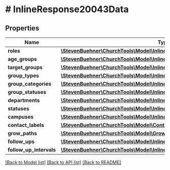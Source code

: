 # # InlineResponse20043Data

## Properties

Name | Type | Description | Notes
------------ | ------------- | ------------- | -------------
**roles** | [**\StevenBuehner\ChurchTools\Model\InlineResponse20041Data[]**](InlineResponse20041Data.md) |  | [optional]
**age_groups** | [**\StevenBuehner\ChurchTools\Model\InlineResponse20043DataAgeGroups[]**](InlineResponse20043DataAgeGroups.md) |  | [optional]
**target_groups** | [**\StevenBuehner\ChurchTools\Model\InlineResponse20043DataTargetGroups[]**](InlineResponse20043DataTargetGroups.md) |  | [optional]
**group_types** | [**\StevenBuehner\ChurchTools\Model\InlineResponse20043DataGroupTypes[]**](InlineResponse20043DataGroupTypes.md) |  | [optional]
**group_categories** | [**\StevenBuehner\ChurchTools\Model\InlineResponse20043DataGroupCategories[]**](InlineResponse20043DataGroupCategories.md) |  | [optional]
**group_statuses** | [**\StevenBuehner\ChurchTools\Model\InlineResponse20043DataGroupStatuses[]**](InlineResponse20043DataGroupStatuses.md) |  | [optional]
**departments** | [**\StevenBuehner\ChurchTools\Model\InlineResponse20029Data[]**](InlineResponse20029Data.md) |  | [optional]
**statuses** | [**\StevenBuehner\ChurchTools\Model\InlineResponse2005Data[]**](InlineResponse2005Data.md) |  | [optional]
**campuses** | [**\StevenBuehner\ChurchTools\Model\InlineResponse201Data[]**](InlineResponse201Data.md) |  | [optional]
**contact_labels** | [**\StevenBuehner\ChurchTools\Model\ContactLabel[]**](ContactLabel.md) |  | [optional]
**grow_paths** | [**\StevenBuehner\ChurchTools\Model\GrowPath[]**](GrowPath.md) |  | [optional]
**follow_ups** | [**\StevenBuehner\ChurchTools\Model\InlineResponse20043DataFollowUps[]**](InlineResponse20043DataFollowUps.md) |  | [optional]
**follow_up_intervals** | [**\StevenBuehner\ChurchTools\Model\InlineResponse20043DataFollowUpIntervals[]**](InlineResponse20043DataFollowUpIntervals.md) |  | [optional]

[[Back to Model list]](../../README.md#models) [[Back to API list]](../../README.md#endpoints) [[Back to README]](../../README.md)
